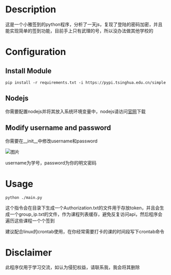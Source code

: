# Description
这是一个小雅签到的python程序，分析了一天js，复现了登陆的密码加密，并且能实现简单的签到功能，目前手上只有武理的号，所以没办法做其他学校的

# Configuration
## Install Module
```
pip install -r requirements.txt -i https://pypi.tsinghua.edu.cn/simple
```
## Nodejs
你需要配置nodejs并将其放入系统环境变量中，nodejs请访问[官网](https://nodejs.cn/)下载

## Modify username and password
你需要在__init__中修改username和password

![图片](https://user-images.githubusercontent.com/77989499/229537712-9fc2ff19-7f53-4e32-92fd-018666ec2639.png)

username为学号，password为你的明文密码
# Usage
```
python ./main.py
```
这个指令会在目录下生成一个Authorization.txt的文件用于存放token，并且会生成一个group_ip.txt的文件，作为课程列表缓存，避免反复访问api，然后程序会遍历这些课程一个个签到

建议配合linux的crontab使用，在你经常需要打卡的课的时间段写下crontab命令

# Disclaimer
此程序仅用于学习交流，如认为侵犯权益，请联系我，我会将其删除

